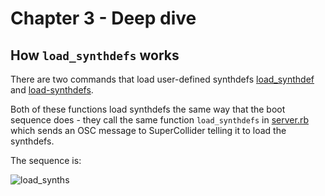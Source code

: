 # Chapter 3 - Deep dive

## How `load_synthdefs` works

There are two commands that load user-defined synthdefs [load_synthdef](https://github.com/sonic-pi-net/sonic-pi/blob/dev/app/server/ruby/lib/sonicpi/lang/sound.rb#L3307) and [load-synthdefs](https://github.com/sonic-pi-net/sonic-pi/blob/dev/app/server/ruby/lib/sonicpi/lang/sound.rb#L3357).

Both of these functions load synthdefs the same way that the boot sequence does - they call the same function `load_synthdefs` in [server.rb](https://github.com/sonic-pi-net/sonic-pi/blob/dev/app/server/ruby/lib/sonicpi/server.rb#L155) which sends an OSC message to SuperCollider telling it to load the synthdefs.

The sequence is:

![load_synths](../images/uml/load_synthdefs.png)
